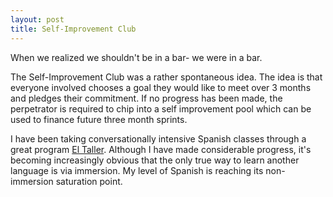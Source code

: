 ```yaml
---
layout: post
title: Self-Improvement Club
---
```


When we realized we shouldn't be in a bar- we were in a bar.

The Self-Improvement Club was a rather spontaneous idea. The idea is that everyone involved chooses a goal they would like to meet over 3 months and pledges their commitment. If no progress has been made, the perpetrator is required to chip into a self improvement pool which can be used to finance future three month sprints.

I have been taking conversationally intensive Spanish classes through a great program [El Taller](http://www.tallerlatino.org/). Although I have made considerable progress, it's becoming increasingly obvious that the only true way to learn another language is via immersion. My level of Spanish is reaching its non-immersion saturation point.
